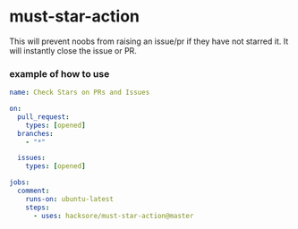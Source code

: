 # must-star-action

This will prevent noobs from raising an issue/pr if they have not starred it. It will instantly close the issue or PR.

### example of how to use

```yaml
name: Check Stars on PRs and Issues

on:
  pull_request:
    types: [opened]
  branches:
    - "*"

  issues:
    types: [opened]

jobs:
  comment:
    runs-on: ubuntu-latest
    steps:
      - uses: hacksore/must-star-action@master
```
